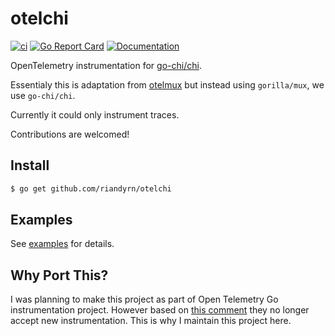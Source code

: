# otelchi

[![ci](https://github.com/riandyrn/otelchi/actions/workflows/ci.yaml/badge.svg)](https://github.com/riandyrn/otelchi/actions/workflows/ci.yaml)
[![Go Report Card](https://goreportcard.com/badge/github.com/riandyrn/otelchi)](https://goreportcard.com/report/github.com/riandyrn/otelchi)
[![Documentation](https://godoc.org/github.com/riandyrn/otelchi?status.svg)](https://pkg.go.dev/mod/github.com/riandyrn/otelchi)

OpenTelemetry instrumentation for [go-chi/chi](https://github.com/go-chi/chi).

Essentialy this is adaptation from [otelmux](https://github.com/open-telemetry/opentelemetry-go-contrib/tree/main/instrumentation/github.com/gorilla/mux/otelmux) but instead using `gorilla/mux`, we use `go-chi/chi`.

Currently it could only instrument traces.

Contributions are welcomed!

## Install

```bash
$ go get github.com/riandyrn/otelchi
```

## Examples

See [examples](./examples) for details.

## Why Port This?

I was planning to make this project as part of Open Telemetry Go instrumentation project. However based on [this comment](https://github.com/open-telemetry/opentelemetry-go-contrib/pull/986#issuecomment-941280855) they no longer accept new instrumentation. This is why I maintain this project here.
